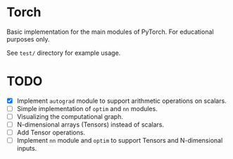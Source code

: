 # Torch

Basic implementation for the main modules of PyTorch. For educational purposes only. 

See `test/` directory for example usage.

# TODO

- [x] Implement `autograd` module to support arithmetic operations on scalars.
- [ ] Simple implementation of `optim` and `nn` modules.
- [ ] Visualizing the computational graph.
- [ ] N-dimensional arrays (Tensors) instead of scalars.
- [ ] Add Tensor operations.
- [ ] Implement `nn` module and `optim` to support Tensors and N-dimensional inputs.
